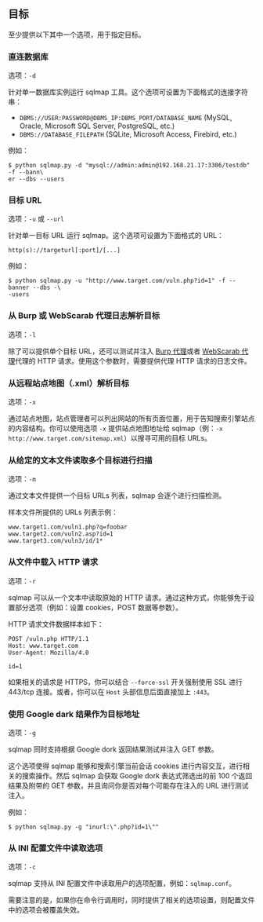 ## 目标

至少提供以下其中一个选项，用于指定目标。

### 直连数据库

选项：`-d`

针对单一数据库实例运行 sqlmap 工具。这个选项可设置为下面格式的连接字符串：

* `DBMS://USER:PASSWORD@DBMS_IP:DBMS_PORT/DATABASE_NAME` (MySQL, Oracle, Microsoft SQL Server, PostgreSQL, etc.)
* `DBMS://DATABASE_FILEPATH` (SQLite, Microsoft Access, Firebird, etc.)

例如：

```
$ python sqlmap.py -d "mysql://admin:admin@192.168.21.17:3306/testdb" -f --bann\
er --dbs --users
```

### 目标 URL

选项：`-u` 或 `--url`

针对单一目标 URL 运行 sqlmap。这个选项可设置为下面格式的 URL：

`http(s)://targeturl[:port]/[...]`

例如：

```
$ python sqlmap.py -u "http://www.target.com/vuln.php?id=1" -f --banner --dbs -\
-users
```

### 从 Burp 或 WebScarab 代理日志解析目标

选项：`-l`

除了可以提供单个目标 URL，还可以测试并注入 [Burp 代理](http://portswigger.net/suite/)或者 [WebScarab 代理](http://www.owasp.org/index.php/Category:OWASP_WebScarab_Project)代理的 HTTP 请求。使用这个参数时，需要提供代理 HTTP 请求的日志文件。
 
### 从远程站点地图（.xml）解析目标

选项：`-x`

通过站点地图，站点管理者可以列出网站的所有页面位置，用于告知搜索引擎站点的内容结构。你可以使用选项 `-x` 提供站点地图地址给 sqlmap（例：`-x http://www.target.com/sitemap.xml`）以搜寻可用的目标 URLs。

### 从给定的文本文件读取多个目标进行扫描

选项：`-m`

通过文本文件提供一个目标 URLs 列表，sqlmap 会逐个进行扫描检测。

样本文件所提供的 URLs 列表示例：

    www.target1.com/vuln1.php?q=foobar
    www.target2.com/vuln2.asp?id=1
    www.target3.com/vuln3/id/1*

### 从文件中载入 HTTP 请求

选项：`-r`

sqlmap 可以从一个文本中读取原始的 HTTP 请求。通过这种方式，你能够免于设置部分选项（例如：设置 cookies，POST 数据等参数）。

HTTP 请求文件数据样本如下：

    POST /vuln.php HTTP/1.1
    Host: www.target.com
    User-Agent: Mozilla/4.0
    
    id=1

如果相关的请求是 HTTPS，你可以结合 `--force-ssl` 开关强制使用 SSL 进行 443/tcp 连接。或者，你可以在 `Host` 头部信息后面直接加上 `:443`。  

### 使用 Google dark 结果作为目标地址

选项：`-g`

sqlmap 同时支持根据 Google dork 返回结果测试并注入 GET 参数。

这个选项使得 sqlmap 能够和搜索引擎当前会话 cookies 进行内容交互，进行相关的搜索操作。然后 sqlmap 会获取 Google dork 表达式筛选出的前 100 个返回结果及附带的 GET 参数，并且询问你是否对每个可能存在注入的 URL 进行测试注入。

例如：

```
$ python sqlmap.py -g "inurl:\".php?id=1\""
```

### 从 INI 配置文件中读取选项

选项：`-c`

sqlmap 支持从 INI 配置文件中读取用户的选项配置，例如：`sqlmap.conf`。

需要注意的是，如果你在命令行调用时，同时提供了相关的选项设置，则配置文件中的选项会被覆盖失效。